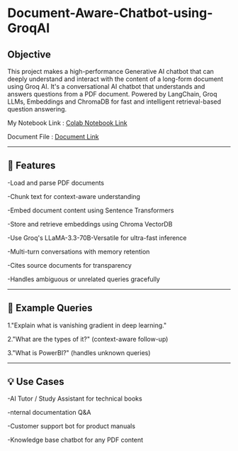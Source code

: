 # Document-Aware-Chatbot-using-GroqAI

## Objective
This project makes a high-performance Generative AI chatbot that can deeply understand and interact with the content of a long-form document using Groq AI.
It's a conversational AI chatbot that understands and answers questions from a PDF document. Powered by LangChain, Groq LLMs, Embeddings and ChromaDB for fast and intelligent retrieval-based question answering.

My Notebook Link : [Colab Notebook Link](https://colab.research.google.com/drive/1Qf_5XOYJC0zu44j8qdSlQlkh9wiUlT2A?usp=sharing)

Document File : [Document Link](https://d2l.ai/d2l-en.pdf)

---

## 🚀 Features

 -Load and parse PDF documents
 
 -Chunk text for context-aware understanding
 
 -Embed document content using Sentence Transformers
 
 -Store and retrieve embeddings using Chroma VectorDB
 
 -Use Groq's LLaMA-3.3-70B-Versatile for ultra-fast inference
 
 -Multi-turn conversations with memory retention
 
 -Cites source documents for transparency
 
 -Handles ambiguous or unrelated queries gracefully

---

## 📝 Example Queries
 
 1."Explain what is vanishing gradient in deep learning."
 
 2."What are the types of it?" (context-aware follow-up)
 
 3."What is PowerBI?" (handles unknown queries)

---

## 💡 Use Cases

-AI Tutor / Study Assistant for technical books

-nternal documentation Q&A

-Customer support bot for product manuals

-Knowledge base chatbot for any PDF content


